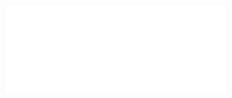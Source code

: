 <div align="center">
	<br>
	<a href="https://github.com/keenan-h">
		<img src="header.svg" width="800" height="200">
	</a>
	<br>
</div>
